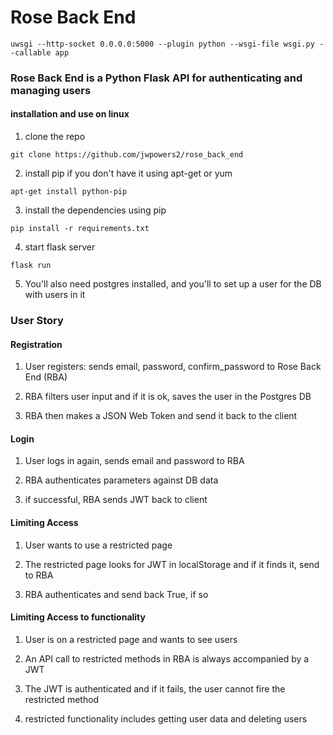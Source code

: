# Rose Back End

```
uwsgi --http-socket 0.0.0.0:5000 --plugin python --wsgi-file wsgi.py --callable app

```
### Rose Back End is a Python Flask API for authenticating and managing users 

#### installation and use on linux

1. clone the repo
```
git clone https://github.com/jwpowers2/rose_back_end
```
2. install pip if you don't have it using apt-get or yum
```
apt-get install python-pip
```
3. install the dependencies using pip
```
pip install -r requirements.txt
```
4. start flask server
```
flask run
```
5. You'll also need postgres installed, and you'll to set up a user for the DB with users in it

### User Story

#### Registration

1. User registers: sends email, password, confirm_password to Rose Back End (RBA)

2. RBA filters user input and if it is ok, saves the user in the Postgres DB 

3. RBA then makes a JSON Web Token and send it back to the client

#### Login

1. User logs in again, sends email and password to RBA

2. RBA authenticates parameters against DB data 

3. if successful, RBA sends JWT back to client


#### Limiting Access 

1. User wants to use a restricted page

2. The restricted page looks for JWT in localStorage and if it finds it, send to RBA

3. RBA authenticates and send back True, if so

#### Limiting Access to functionality

1. User is on a restricted page and wants to see users

2. An API call to restricted methods in RBA is always accompanied by a JWT

3. The JWT is authenticated and if it fails, the user cannot fire the restricted method

4. restricted functionality includes getting user data and deleting users
